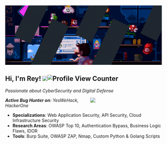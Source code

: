 <p align="center">
  <img src="https://github.com/RHYru9/rhyru9/blob/main/R.gif" alt="Security Banner">
</p>

## Hi, I'm Rey! <img src="https://github.githubassets.com/images/mona-whisper.gif" height="24" />![Profile View Counter](https://komarev.com/ghpvc/?username=rhyru9)

*Passionate about CyberSecurity and Digital Defense*

<img align='right' src="https://github.com/RHYru9/rhyru9/blob/main/Re.gif" width="230" />

***Active Bug Hunter on**: YesWeHack, HackerOne*

- **Specializations**: Web Application Security, API Security, Cloud Infrastructure Security
- **Research Areas**: OWASP Top 10, Authentication Bypass, Business Logic Flaws, IDOR
- **Tools**: Burp Suite, OWASP ZAP, Nmap, Custom Python & Golang Scripts
